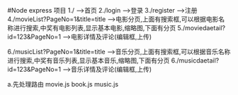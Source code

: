 #Node express 项目
1./                                    -->首页
2./login                               -->登录
3./register                            -->注册
4./movieList?PageNo=1&title=title       -->电影分页,上面有搜索框,可以根据电影名称进行搜索,中奖有电影列表,显示基本电影,缩略图,下面有分页
5./moviedaetail?id=123&PageNo=1        -->电影详情及评论(编辑框,上传)

6./musicList?PageNo=1&title=title       -->音乐分页,上面有搜索框,可以根据音乐名称进行搜索,中奖有音乐列表,显示基本音乐,缩略图,下面有分页
6./musicdaetail?id=123&PageNo=1        -->音乐详情及评论(编辑框,上传)


a.先处理路由
movie.js
book.js
music.js

